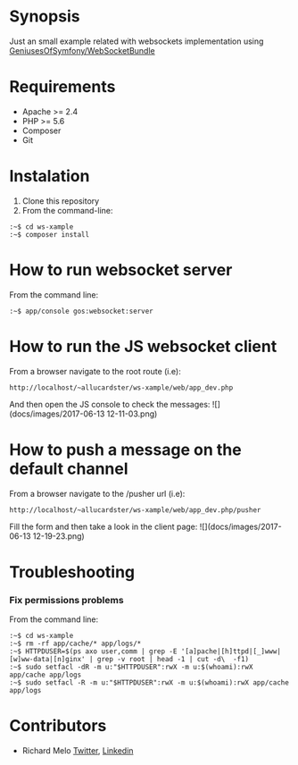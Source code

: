 Synopsis
========

Just an small example related with websockets implementation using [GeniusesOfSymfony/WebSocketBundle](https://github.com/GeniusesOfSymfony/WebSocketBundle)

Requirements
============

- Apache >= 2.4
- PHP >= 5.6
- Composer
- Git

Instalation
===========

1. Clone this repository
2. From the command-line:

```
:~$ cd ws-xample
:~$ composer install
```

How to run websocket server
===========================

From the command line:
```
:~$ app/console gos:websocket:server
```

How to run the JS websocket client
==================================

From a browser navigate to the root route (i.e):
```
http://localhost/~allucardster/ws-xample/web/app_dev.php
```
And then open the JS console to check the messages:
![](docs/images/2017-06-13 12-11-03.png)

How to push a message on the default channel
============================================

From a browser navigate to the /pusher url (i.e):
```
http://localhost/~allucardster/ws-xample/web/app_dev.php/pusher
```
Fill the form and then take a look in the client page:
![](docs/images/2017-06-13 12-19-23.png)

Troubleshooting
==============

### Fix permissions problems ###

From the command line:
```
:~$ cd ws-xample
:~$ rm -rf app/cache/* app/logs/*
:~$ HTTPDUSER=$(ps axo user,comm | grep -E '[a]pache|[h]ttpd|[_]www|[w]ww-data|[n]ginx' | grep -v root | head -1 | cut -d\  -f1)
:~$ sudo setfacl -dR -m u:"$HTTPDUSER":rwX -m u:$(whoami):rwX app/cache app/logs
:~$ sudo setfacl -R -m u:"$HTTPDUSER":rwX -m u:$(whoami):rwX app/cache app/logs
```

Contributors
============

- Richard Melo [Twitter](@allucardster), [Linkedin](https://co.linkedin.com/in/richardmelo)
